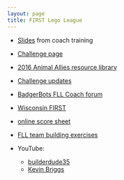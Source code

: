 ```yaml
---
layout: page
title: FIRST Lego League
---
```


- [Slides](https://docs.google.com/presentation/d/1YNfqxVOo-hJ8g2j-gOzqryhK1mLG3aVS_JGAtBgtC78/edit#slide=id.p4)
  from coach training

- [Challenge page](http://www.firstlegoleague.org/challenge)

- [2016 Animal Allies resource library](http://www.firstinspires.org/resource-library/fll/animal-allies-challenge-updates-and-resources)

- [Challenge updates](https://firstinspiresst01.blob.core.windows.net/fll/animal-allies-challenge-updates.pdf)

- [BadgerBots FLL Coach forum](https://groups.google.com/a/badgerbots.org/forum/#!forum/fllmentors)

- [Wisconsin FIRST](http://registration.wi-first.org)

- [online score sheet](http://flltournament.com/Scoresheet.aspx?CID=29)

- [FLL team building exercises](http://youngbotbuilders.blogspot.com/2011/04/fll-teambuilding-activities.html)

- YouTube:
  - [builderdude35](https://www.youtube.com/channel/UCuXq-jiU0ANeBcF_Tvq1D7g)
  - [Kevin Briggs](https://www.youtube.com/channel/UCeebzVOg5Iv4hVqKTFdaqUQ)
